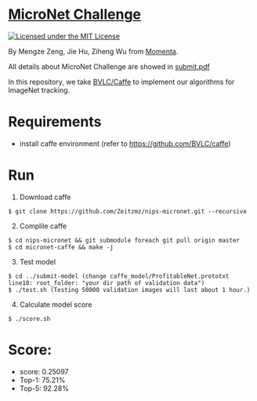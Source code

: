 # [MicroNet Challenge](https://micronet-challenge.github.io/)

[![Licensed under the MIT License](https://img.shields.io/badge/License-MIT-blue.svg)](https://github.com/Zeitzmz/nips-micronet/blob/master/LICENSE)

By Mengze Zeng, Jie Hu, Ziheng Wu from [Momenta](https://www.momenta.ai/).

All details about MicroNet Challenge are showed in [submit.pdf](https://github.com/Zeitzmz/nips-micronet/blob/master/submit.pdf)

In this repository, we take [BVLC/Caffe](https://caffe.berkeleyvision.org/) to implement our algorithms for ImageNet tracking.

# Requirements
- install caffe environment (refer to https://github.com/BVLC/caffe)


# Run
1. Download caffe
```
$ git clone https://github.com/Zeitzmz/nips-micronet.git --recursive
```
2. Complile caffe
```
$ cd nips-micronet && git submodule foreach git pull origin master
$ cd micronet-caffe && make -j
```
3. Test model
``` 
$ cd ../submit-model (change caffe_model/ProfitableNet.prototxt line18: root_folder: "your dir path of validation data") 
$ ./test.sh (Testing 50000 validation images will last about 1 hour.)
```
4. Calculate model score
```
$ ./score.sh
``` 

# Score:
- score: 0.25097 
- Top-1: 75.21%
- Top-5: 92.28%


